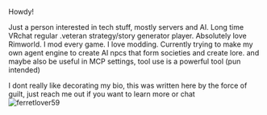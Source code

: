 Howdy!

Just a person interested in tech stuff, mostly servers and AI. Long time VRchat regular .veteran strategy/story generator player. Absolutely love Rimworld.
I mod every game. I love modding.
Currently trying to make my own agent engine to create AI npcs that form societies and create lore. and maybe also be useful in MCP settings, tool use is a powerful tool (pun intended)

I dont really like decorating my bio, this was written here by the force of guilt, just reach me out if you want to learn more or chat  
![ferretlover59](https://steam-stat.vercel.app/api?profileName=ferretlover59)
